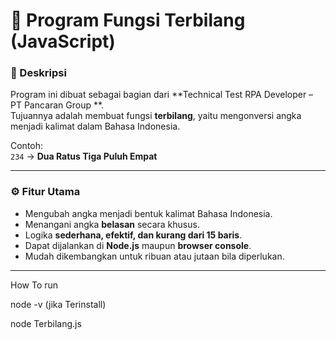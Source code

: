# 🧮 Program Fungsi Terbilang (JavaScript)

### 📌 Deskripsi
Program ini dibuat sebagai bagian dari **Technical Test RPA Developer – PT Pancaran Group **.  
Tujuannya adalah membuat fungsi **terbilang**, yaitu mengonversi angka menjadi kalimat dalam Bahasa Indonesia.

Contoh:  
`234` → **Dua Ratus Tiga Puluh Empat**

---

### ⚙️ Fitur Utama
- Mengubah angka menjadi bentuk kalimat Bahasa Indonesia.
- Menangani angka **belasan** secara khusus.
- Logika **sederhana, efektif, dan kurang dari 15 baris**.
- Dapat dijalankan di **Node.js** maupun **browser console**.
- Mudah dikembangkan untuk ribuan atau jutaan bila diperlukan.

---

How To run

node -v (jika Terinstall)

node Terbilang.js
